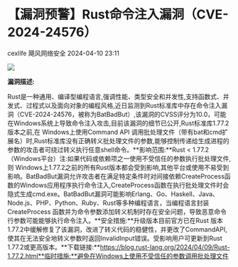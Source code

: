 #  【漏洞预警】Rust命令注入漏洞（CVE-2024-24576）   
cexlife  飓风网络安全   2024-04-10 23:11  
  
![](https://mmbiz.qpic.cn/mmbiz_png/ibhQpAia4xu03EzOI7S2jFFuOaZ72eHxDDLGDb0HUTQH4ibwfFyJxY1NTgxz1lZ7ib6FgDbyD73S4jNSbksEFHH6icg/640?wx_fmt=png&from=appmsg "")  
  
**漏洞描述:**  
  
Rust是一种通用、编译型编程语言,强调性能、类型安全和并发性,支持函数式、并发式、过程式以及面向对象的编程风格,近日监测到Rust标准库中存在命令注入漏洞（CVE-2024-24576，被称为BatBadBut）,该漏洞的CVSS评分为10.0，可能在Windows系统上导致命令注入攻击,目前该漏洞的细节已公开,Rust标准库1.77.2 版本之前,在 Windows上使用Command API 调用批处理文件（带有bat和cmd扩展名）时,Rust标准库没有正确转义批处理文件的参数,能够控制传递给生成进程的参数的攻击者可绕过转义执行任意shell命令。**影响范围:**Rust < 1.77.2（Windows平台）注:如果代码或依赖项之一使用不受信任的参数执行批处理文件,则 Windows上1.77.2之前的所有Rust版本都会受到影响,其他平台或使用不易受到影响。BatBadBut漏洞允许攻击者在满足特定条件时对间接依赖CreateProcess函数的Windows应用程序执行命令注入,CreateProcess函数在执行批处理文件时会隐式生成cmd.exe。BatBadBut漏洞可能影响Erlang、Go、Haskell、Java、Node.js、PHP、Python、Ruby、Rust等多种编程语言，当编程语言封装 CreateProcess 函数并为命令参数添加转义机制时存在安全问题，导致恶意命令行参数可能能够执行命令注入。**安全措施:**升级版本目前官方已在Rust 版本1.77.2中缓解修复了该漏洞，改进了转义代码的稳健性，并更改了CommandAPI,使其在无法安全地转义参数时返回InvalidInput错误。受影响用户可更新到Rust 1.77.2或更高版本。**下载链接:**https://blog.rust-lang.org/2024/04/09/Rust-1.77.2.html**临时措施:**避免在Windows上使用不受信任的参数调用批处理文件  
  
